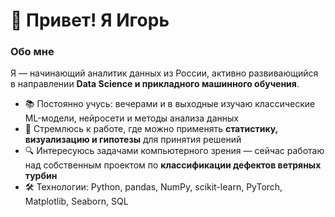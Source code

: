 # 👋 Привет! Я Игорь

### Обо мне

Я — начинающий аналитик данных из России, активно развивающийся в направлении **Data Science и прикладного машинного обучения**.

- 📚 Постоянно учусь: вечерами и в выходные изучаю классические ML-модели, нейросети и методы анализа данных  
- 💼 Стремлюсь к работе, где можно применять **статистику, визуализацию и гипотезы** для принятия решений  
- 🔍 Интересуюсь задачами компьютерного зрения — сейчас работаю над собственным проектом по **классификации дефектов ветряных турбин**  
- 🛠 Технологии: Python, pandas, NumPy, scikit-learn, PyTorch, Matplotlib, Seaborn, SQL
